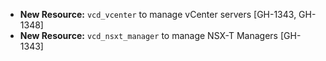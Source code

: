 * **New Resource:** `vcd_vcenter` to manage vCenter servers [GH-1343, GH-1348]
* **New Resource:** `vcd_nsxt_manager` to manage NSX-T Managers [GH-1343]
